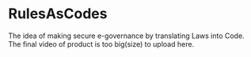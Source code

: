 # RulesAsCodes
The idea of making secure e-governance by translating Laws into Code.
The final video of product is too big(size) to upload here.
